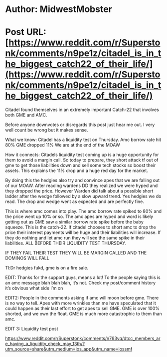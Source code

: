# Author: MidwestMobster
# Post URL: [https://www.reddit.com/r/Superstonk/comments/n9pe1z/citadel_is_in_the_biggest_catch22_of_their_life/](https://www.reddit.com/r/Superstonk/comments/n9pe1z/citadel_is_in_the_biggest_catch22_of_their_life/)


Citadel found themselves in an extremely important Catch-22 that involves both GME and AMC.

Before anyone downvotes or disregards this post just hear me out. I very well count be wrong but it makes sense.

What we know:
Citadel has a liquidity test on Thursday.
Amc borrow rate hit 80%
GME dropped 11% 
We are at the end of the MOAW

How it connects:
Citadels liquidity test coming up is a huge opportunity for them to avoid a margin call. So today to prepare, they short attack tf out of gme to get those liabilities down and sell some tech stocks so boost their assets. This explains the 11% drop and a huge red day for the market.

By doing this the hedgies also try and convince apes that we are falling out of our MOAW. After reading wardens DD they realized we were hyped and they dropped the price. However Warden did talk about a possible short ladder after the wedge followed by a slow upward trend. Yes hedgies we do read. The drop and wedge went as expected and are perfectly fine.

This is where amc comes into play. The amc borrow rate spiked to 80% and the price went up 10% or so. The amc apes are hyped and word is likely getting out as GME saw a similar borrow rate spike before the baby squeeze. This is the catch-22. If citadel chooses to short amc to drop the price their interest payments will be huge and their liabilities will increase. If they do nothing and let amc run they will see the same spike in their liabilities. ALL BEFORE THEIR LIQUIDITY TEST THURSDAY.

IF THEY FAIL THEIR TEST THEY WILL BE MARGIN CALLED AND THE DOMINOS WILL FALL


Tl:Dr hedgies fukd, gme is on a fire sale.

EDIT: Thanks for the support guys, means a lot! To the people saying this is an amc message blah blah blah, it’s not. Check my post/comment history it’s obvious what side I’m on

EDIT2: People in the comments asking if amc will moon before gme. There is no way to tell. Apes with more wrinkles than me have speculated that it could happen as their last effort to get apes to sell GME. GME is over 100% shorted, and we own the float. GME is much more catastrophic to them than amc.

EDIT 3: Liquidity test post

https://www.reddit.com/r/Superstonk/comments/n763vq/dtcc_members_are_having_a_liquidity_check_may_13th/?utm_source=share&utm_medium=ios_app&utm_name=iossmf